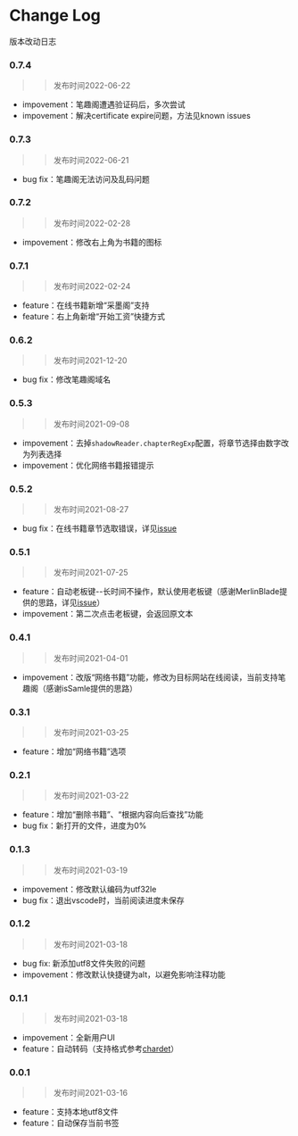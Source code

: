 # Change Log
版本改动日志

### 0.7.4
>> 发布时间2022-06-22
- impovement：笔趣阁遭遇验证码后，多次尝试
- impovement：解决certificate expire问题，方法见known issues

### 0.7.3
>> 发布时间2022-06-21
- bug fix：笔趣阁无法访问及乱码问题

### 0.7.2
>> 发布时间2022-02-28
- impovement：修改右上角为书籍的图标

### 0.7.1
>> 发布时间2022-02-24
- feature：在线书籍新增“采墨阁”支持
- feature：右上角新增“开始工资”快捷方式

### 0.6.2
>> 发布时间2021-12-20
- bug fix：修改笔趣阁域名

### 0.5.3
>> 发布时间2021-09-08
- impovement：去掉`shadowReader.chapterRegExp`配置，将章节选择由数字改为列表选择
- impovement：优化网络书籍报错提示

### 0.5.2
>> 发布时间2021-08-27
- bug fix：在线书籍章节选取错误，详见[issue](https://github.com/igzhang/shadowReader/issues/11)

### 0.5.1
>> 发布时间2021-07-25
- feature：自动老板键--长时间不操作，默认使用老板键（感谢MerlinBlade提供的思路，详见[issue](https://github.com/igzhang/shadowReader/issues/7)）
- impovement：第二次点击老板键，会返回原文本

### 0.4.1
>> 发布时间2021-04-01
- impovement：改版“网络书籍”功能，修改为目标网站在线阅读，当前支持笔趣阁（感谢isSamle提供的思路）

### 0.3.1
>> 发布时间2021-03-25
- feature：增加“网络书籍”选项

### 0.2.1
>> 发布时间2021-03-22
- feature：增加“删除书籍”、“根据内容向后查找”功能
- bug fix：新打开的文件，进度为0%

### 0.1.3
>> 发布时间2021-03-19
- impovement：修改默认编码为utf32le
- bug fix：退出vscode时，当前阅读进度未保存

### 0.1.2
>> 发布时间2021-03-18
- bug fix: 新添加utf8文件失败的问题
- impovement：修改默认快捷键为alt，以避免影响注释功能

### 0.1.1
>> 发布时间2021-03-18
- impovement：全新用户UI
- feature：自动转码（支持格式参考[chardet](https://www.npmjs.com/package/chardet)）

### 0.0.1
>> 发布时间2021-03-16
- feature：支持本地utf8文件
- feature：自动保存当前书签
